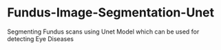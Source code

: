 # Fundus-Image-Segmentation-Unet
Segmenting Fundus scans using Unet Model which can be used for detecting Eye Diseases
